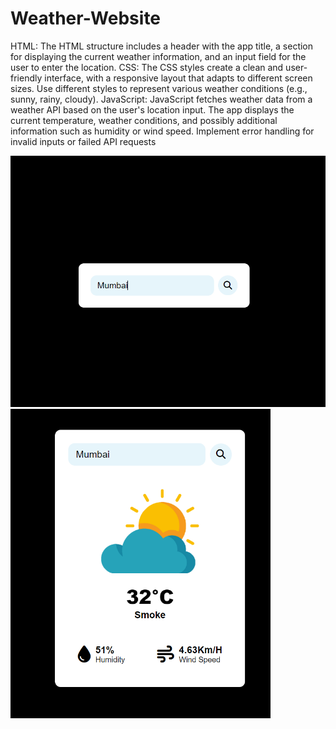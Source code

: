 # Weather-Website
HTML:
   The HTML structure includes a header with the app title, a section for displaying the current weather information, and an input field for the user to enter the location.
CSS:
   The CSS styles create a clean and user-friendly interface, with a responsive layout that adapts to different screen sizes.
   Use different styles to represent various weather conditions (e.g., sunny, rainy, cloudy).
JavaScript:
   JavaScript fetches weather data from a weather API based on the user's location input.
   The app displays the current temperature, weather conditions, and possibly additional information such as humidity or wind speed.
   Implement error handling for invalid inputs or failed API requests

<img width="959" alt="ss1" src="https://github.com/kavitha-peddagamalla/weather-website/blob/main/index.png">
<img width="416" alt="ss2" src="https://github.com/kavitha-peddagamalla/weather-website/blob/main/report.png">
